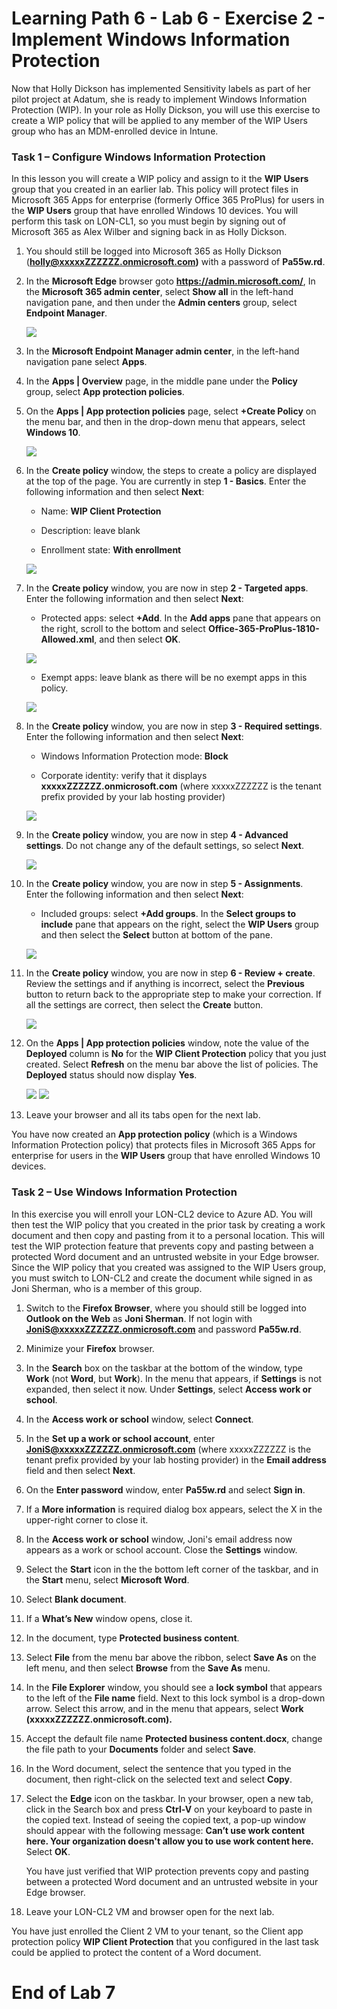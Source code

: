 # Learning Path 6 - Lab 6 - Exercise 2 - Implement Windows Information Protection  

Now that Holly Dickson has implemented Sensitivity labels as part of her pilot project at Adatum, she is ready to implement Windows Information Protection (WIP). In your role as Holly Dickson, you will use this exercise to create a WIP policy that will be applied to any member of the WIP Users group who has an MDM-enrolled device in Intune.

### Task 1 – Configure Windows Information Protection

In this lesson you will create a WIP policy and assign to it the **WIP Users** group that you created in an earlier lab. This policy will protect files in Microsoft 365 Apps for enterprise (formerly Office 365 ProPlus) for users in the **WIP Users** group that have enrolled Windows 10 devices. You will perform this task on LON-CL1, so you must begin by signing out of Microsoft 365 as Alex Wilber and signing back in as Holly Dickson.

1. You should still be logged into Microsoft 365 as Holly Dickson (**holly@xxxxxZZZZZZ.onmicrosoft.com)** with a password of **Pa55w.rd**.

2. In the **Microsoft Edge** browser goto **https://admin.microsoft.com/**, In the **Microsoft 365 admin center**, select **Show all** in the left-hand navigation pane, and then under the **Admin centers** group, select **Endpoint Manager**.

	![](images/wip1.png)

8. In the **Microsoft Endpoint Manager admin center**, in the left-hand navigation pane select **Apps**.

9. In the **Apps | Overview** page, in the middle pane under the **Policy** group, select **App protection policies**.

10. On the **Apps | App protection policies** page, select **+Create Policy** on the menu bar, and then in the drop-down menu that appears, select **Windows 10**.

	![](images/wip2.png)

11. In the **Create policy** window, the steps to create a policy are displayed at the top of the page. You are currently in step **1 - Basics**. Enter the following information and then select **Next**:

	- Name: **WIP Client Protection**

	- Description: leave blank

	- Enrollment state: **With enrollment**

	![](images/wip3.png)

12. In the **Create policy** window, you are now in step **2 - Targeted apps**. Enter the following information and then select **Next**:

	- Protected apps: select **+Add**. In the **Add apps** pane that appears on the right, scroll to the bottom and select **Office-365-ProPlus-1810-Allowed.xml**, and then select **OK**. 

	![](images/wip4.png)

	- Exempt apps: leave blank as there will be no exempt apps in this policy.

	![](images/wip5.png)	

13. In the **Create policy** window, you are now in step **3 - Required settings**. Enter the following information and then select **Next**:

	- Windows Information Protection mode: **Block**
	
	- Corporate identity: verify that it displays **xxxxxZZZZZZ.onmicrosoft.com** (where xxxxxZZZZZZ is the tenant prefix provided by your lab hosting provider)

	![](images/wip6.png)

14. In the **Create policy** window, you are now in step **4 - Advanced settings**. Do not change any of the default settings, so select **Next**.

	![](images/wip7.png)

15. In the **Create policy** window, you are now in step **5 - Assignments**. Enter the following information and then select **Next**:

	- Included groups: select **+Add groups**. In the **Select groups to include** pane that appears on the right, select the **WIP Users** group and then select the **Select** button at bottom of the pane.

	![](images/wip8.png)

16. In the **Create policy** window, you are now in step **6 - Review + create**. Review the settings and if anything is incorrect, select the **Previous** button to return back to the appropriate step to make your correction. If all the settings are correct, then select the **Create** button.

	![](images/wip9.png)

17. On the **Apps | App protection policies** window, note the value of the **Deployed** column is **No** for the **WIP Client Protection** policy that you just created. Select **Refresh** on the menu bar above the list of policies. The **Deployed** status should now display **Yes**.

	![](images/wip10.png)
	![](images/wip11.png)	

18. Leave your browser and all its tabs open for the next lab.

You have now created an **App protection policy** (which is a Windows Information Protection policy) that protects files in Microsoft 365 Apps for enterprise for users in the **WIP Users** group that have enrolled Windows 10 devices.


### Task 2 – Use Windows Information Protection

In this exercise you will enroll your LON-CL2 device to Azure AD. You will then test the WIP policy that you created in the prior task by creating a work document and then copy and pasting from it to a personal location. This will test the WIP protection feature that prevents copy and pasting between a protected Word document and an untrusted website in your Edge browser. Since the WIP policy that you created was assigned to the WIP Users group, you must switch to LON-CL2 and create the document while signed in as Joni Sherman, who is a member of this group.

1. Switch to the **Firefox Browser**, where you should still be logged into **Outlook on the Web** as **Joni Sherman**. If not login with  **JoniS@xxxxxZZZZZZ.onmicrosoft.com** and password **Pa55w.rd**.

2. Minimize your **Firefox** browser.

3. In the **Search** box on the taskbar at the bottom of the window, type **Work** (not **Word**, but **Work**). In the menu that appears, if **Settings** is not expanded, then select it now. Under **Settings**, select **Access work or school**.

4. In the **Access work or school** window, select **Connect**.

5. In the **Set up a work or school account**, enter **JoniS@xxxxxZZZZZZ.onmicrosoft.com** (where xxxxxZZZZZZ is the tenant prefix provided by your lab hosting provider) in the **Email address** field and then select **Next**.

6. On the **Enter password** window, enter **Pa55w.rd** and select **Sign in**.

7. If a **More information** is required dialog box appears, select the X in the upper-right corner to close it.

8. In the **Access work or school** window, Joni's email address now appears as a work or school account. Close the **Settings** window.

7. Select the **Start** icon in the the bottom left corner of the taskbar, and in the **Start** menu, select **Microsoft Word**. 

8. Select **Blank document**.

9. If a **What’s New** window opens, close it.

10. In the document, type **Protected business content**.

11. Select **File** from the menu bar above the ribbon, select **Save As** on the left menu, and then select **Browse** from the **Save As** menu.

12. In the **File Explorer** window, you should see a **lock symbol** that appears to the left of the **File name** field. Next to this lock symbol is a drop-down arrow. Select this arrow, and in the menu that appears, select **Work (xxxxxZZZZZZ.onmicrosoft.com).**

13. Accept the default file name **Protected business content.docx**, change the file path to your **Documents** folder and select **Save**.

14. In the Word document, select the sentence that you typed in the document, then right-click on the selected text and select **Copy**.

15. Select the **Edge** icon on the taskbar. In your browser, open a new tab, click in the Search box and press **Ctrl-V** on your keyboard to paste in the copied text. Instead of seeing the copied text, a pop-up window should appear with the following message: **Can’t use work content here. Your organization doesn't allow you to use work content here.** Select **OK**.

	You have just verified that WIP protection prevents copy and pasting between a protected Word document and an untrusted website in your Edge browser.

16. Leave your LON-CL2 VM and browser open for the next lab.

You have just enrolled the Client 2 VM to your tenant, so the Client app protection policy **WIP Client Protection** that you configured in the last task could be applied to protect the content of a Word document.


# End of Lab 7
